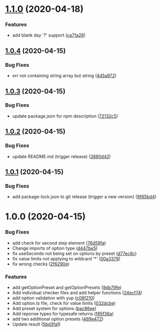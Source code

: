 # [1.1.0](https://github.com/Airfooox/cron-validate/compare/v1.0.4...v1.1.0) (2020-04-18)


### Features

* add blank day '?' support ([ca71a28](https://github.com/Airfooox/cron-validate/commit/ca71a289307d2e171f32f2298b793b60fbf33be7))

## [1.0.4](https://github.com/Airfooox/cron-validate/compare/v1.0.3...v1.0.4) (2020-04-15)


### Bug Fixes

* err not containing string array but string ([4d5a972](https://github.com/Airfooox/cron-validate/commit/4d5a9725ef0d2c2222f75d2c6b6412c16ef17037))

## [1.0.3](https://github.com/Airfooox/cron-validate/compare/v1.0.2...v1.0.3) (2020-04-15)


### Bug Fixes

* update package.json for npm description ([72132c5](https://github.com/Airfooox/cron-validate/commit/72132c54b712dee1abd1fb0d42d9bd5d3395658d))

## [1.0.2](https://github.com/Airfooox/cron-validate/compare/v1.0.1...v1.0.2) (2020-04-15)


### Bug Fixes

* update README.md (trigger release) ([3880d42](https://github.com/Airfooox/cron-validate/commit/3880d4260520da41317d9de64763b4c98f71e4e7))

## [1.0.1](https://github.com/Airfooox/cron-validate/compare/v1.0.0...v1.0.1) (2020-04-15)


### Bug Fixes

* add package-lock.json to git release (trigger a new version) ([9f85bd4](https://github.com/Airfooox/cron-validate/commit/9f85bd488a0cefc8347d52a17c4e3b4e448fb4b4))

# 1.0.0 (2020-04-15)


### Bug Fixes

* add check for second step element ([76d59fa](https://github.com/Airfooox/cron-validate/commit/76d59fa73bb99c370c758a18aa45c59bb6e52988))
* Change imports of option type ([d447be5](https://github.com/Airfooox/cron-validate/commit/d447be55e99e57c7f93767be4a267453894c370d))
* fix useSeconds not being set on options by preset ([d77ec8c](https://github.com/Airfooox/cron-validate/commit/d77ec8c9cd7a670c21bc80e3ccd546cefc8289fc))
* fix value limits not applying to wildcard '*' ([00a3379](https://github.com/Airfooox/cron-validate/commit/00a3379414e1a0884a04c3167665eaea4935109e))
* fix wrong checks ([2f6290e](https://github.com/Airfooox/cron-validate/commit/2f6290ec277752b706bf1352a4d77cb64aa31112))


### Features

* add getOptionPreset and getOptionPresets ([9db79fe](https://github.com/Airfooox/cron-validate/commit/9db79fe012a419212d43aaa986c51830cd2de00a))
* Add individual checker files and add helper functions ([24ecf74](https://github.com/Airfooox/cron-validate/commit/24ecf747729124bb1fbb38e6eb9c7e34d3741540))
* add option validation with yup ([c08f210](https://github.com/Airfooox/cron-validate/commit/c08f2109ac3538aedf0a2d0a3353f2bbea457914))
* Add option.ts file, check for value limits ([032dcbe](https://github.com/Airfooox/cron-validate/commit/032dcbe9eaf9fdf875a9cbd39fe74727e8634bee))
* Add preset system for options ([bac86ee](https://github.com/Airfooox/cron-validate/commit/bac86ee44ad814f7ea9f430cd9fd27e33dc93066))
* Add reponse types for typesafe returns ([f85f36a](https://github.com/Airfooox/cron-validate/commit/f85f36a60f387aecba448355a0d4ec8c24bfdb92))
* add two additional option presets ([489e472](https://github.com/Airfooox/cron-validate/commit/489e4725978c1e22c71dea22edc624894cd383dd))
* Update result ([5bd3fa1](https://github.com/Airfooox/cron-validate/commit/5bd3fa18dc9c6e33a3ad83c66860c8451033f6b8))
